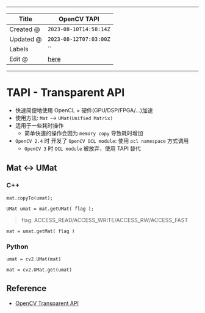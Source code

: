 -----

| Title     | OpenCV TAPI                                           |
| --------- | ----------------------------------------------------- |
| Created @ | `2023-08-10T14:58:14Z`                                |
| Updated @ | `2023-08-12T07:03:00Z`                                |
| Labels    | \`\`                                                  |
| Edit @    | [here](https://github.com/junxnone/aiwiki/issues/436) |

-----

# TAPI - Transparent API

  - 快速简便地使用 OpenCL + 硬件(GPU/DSP/FPGA/...)加速
  - 使用方法: `Mat` --\> `UMat(Unified Matrix)`
  - 适用于一些耗时操作
      - 简单快速的操作会因为 `memory copy` 导致耗时增加
  - `OpenCV 2.4` 时 开发了 `OpenCV OCL module`: 使用 `ocl namespace` 方式调用
      - `OpenCV 3` 时 `OCL module` 被放弃，使用 TAPI 替代

## Mat \<-\> UMat

### C++

    mat.copyTo(umat);

    UMat umat = mat.getUMat( flag );

> flag: ACCESS\_READ/ACCESS\_WRITE/ACCESS\_RW/ACCESS\_FAST

    mat = umat.getMat( flag )

### Python

    umat = cv2.UMat(mat)

    mat = cv2.UMat.get(umat)

## Reference

  - [OpenCV Transparent
    API](https://learnopencv.com/opencv-transparent-api/)
